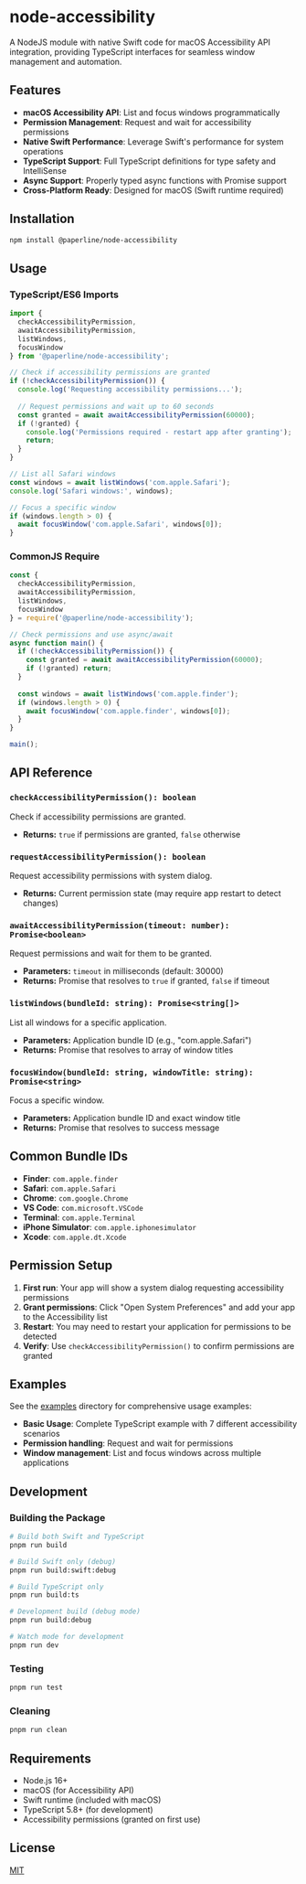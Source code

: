 # node-accessibility

A NodeJS module with native Swift code for macOS Accessibility API integration, providing TypeScript interfaces for seamless window management and automation.

## Features

- **macOS Accessibility API**: List and focus windows programmatically
- **Permission Management**: Request and wait for accessibility permissions
- **Native Swift Performance**: Leverage Swift's performance for system operations
- **TypeScript Support**: Full TypeScript definitions for type safety and IntelliSense
- **Async Support**: Properly typed async functions with Promise support
- **Cross-Platform Ready**: Designed for macOS (Swift runtime required)

## Installation

```bash
npm install @paperline/node-accessibility
```

## Usage

### TypeScript/ES6 Imports

```typescript
import { 
  checkAccessibilityPermission, 
  awaitAccessibilityPermission,
  listWindows, 
  focusWindow 
} from '@paperline/node-accessibility';

// Check if accessibility permissions are granted
if (!checkAccessibilityPermission()) {
  console.log('Requesting accessibility permissions...');
  
  // Request permissions and wait up to 60 seconds
  const granted = await awaitAccessibilityPermission(60000);
  if (!granted) {
    console.log('Permissions required - restart app after granting');
    return;
  }
}

// List all Safari windows
const windows = await listWindows('com.apple.Safari');
console.log('Safari windows:', windows);

// Focus a specific window
if (windows.length > 0) {
  await focusWindow('com.apple.Safari', windows[0]);
}
```

### CommonJS Require

```javascript
const { 
  checkAccessibilityPermission, 
  awaitAccessibilityPermission,
  listWindows, 
  focusWindow 
} = require('@paperline/node-accessibility');

// Check permissions and use async/await
async function main() {
  if (!checkAccessibilityPermission()) {
    const granted = await awaitAccessibilityPermission(60000);
    if (!granted) return;
  }
  
  const windows = await listWindows('com.apple.finder');
  if (windows.length > 0) {
    await focusWindow('com.apple.finder', windows[0]);
  }
}

main();
```

## API Reference

### `checkAccessibilityPermission(): boolean`
Check if accessibility permissions are granted.
- **Returns:** `true` if permissions are granted, `false` otherwise

### `requestAccessibilityPermission(): boolean`
Request accessibility permissions with system dialog.
- **Returns:** Current permission state (may require app restart to detect changes)

### `awaitAccessibilityPermission(timeout: number): Promise<boolean>`
Request permissions and wait for them to be granted.
- **Parameters:** `timeout` in milliseconds (default: 30000)
- **Returns:** Promise that resolves to `true` if granted, `false` if timeout

### `listWindows(bundleId: string): Promise<string[]>`
List all windows for a specific application.
- **Parameters:** Application bundle ID (e.g., "com.apple.Safari")
- **Returns:** Promise that resolves to array of window titles

### `focusWindow(bundleId: string, windowTitle: string): Promise<string>`
Focus a specific window.
- **Parameters:** Application bundle ID and exact window title
- **Returns:** Promise that resolves to success message

## Common Bundle IDs

- **Finder**: `com.apple.finder`
- **Safari**: `com.apple.Safari`
- **Chrome**: `com.google.Chrome`
- **VS Code**: `com.microsoft.VSCode`
- **Terminal**: `com.apple.Terminal`
- **iPhone Simulator**: `com.apple.iphonesimulator`
- **Xcode**: `com.apple.dt.Xcode`

## Permission Setup

1. **First run**: Your app will show a system dialog requesting accessibility permissions
2. **Grant permissions**: Click "Open System Preferences" and add your app to the Accessibility list
3. **Restart**: You may need to restart your application for permissions to be detected
4. **Verify**: Use `checkAccessibilityPermission()` to confirm permissions are granted

## Examples

See the [examples](./examples/) directory for comprehensive usage examples:
- **Basic Usage**: Complete TypeScript example with 7 different accessibility scenarios
- **Permission handling**: Request and wait for permissions
- **Window management**: List and focus windows across multiple applications

## Development

### Building the Package

```bash
# Build both Swift and TypeScript
pnpm run build

# Build Swift only (debug)
pnpm run build:swift:debug

# Build TypeScript only
pnpm run build:ts

# Development build (debug mode)
pnpm run build:debug

# Watch mode for development
pnpm run dev
```

### Testing

```bash
pnpm run test
```

### Cleaning

```bash
pnpm run clean
```

## Requirements

- Node.js 16+
- macOS (for Accessibility API)
- Swift runtime (included with macOS)
- TypeScript 5.8+ (for development)
- Accessibility permissions (granted on first use)

## License

[MIT](LICENSE)
